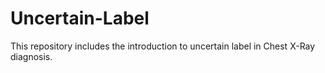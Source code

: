 # Uncertain-Label
This repository includes the introduction to uncertain label in Chest X-Ray diagnosis. 
